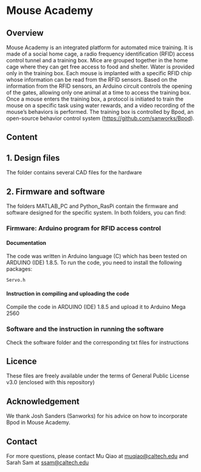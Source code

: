 # Mouse Academy

## Overview

Mouse Academy is an integrated platform for automated mice training. It is made of a social home cage, a radio frequency identification (RFID) access control tunnel and a training box. Mice are grouped together in the home cage where they can get free access to food and shelter. Water is provided only in the training box. Each mouse is implanted with a specific RFID chip whose information can be read from the RFID sensors. Based on the information from the RFID sensors, an Arduino circuit controls the opening of the gates, allowing only one animal at a time to access the training box. Once a mouse enters the training box, a protocol is initiated to train the mouse on a specific task using water rewards, and a video recording of the mouse’s behaviors is performed. The training box is controlled by Bpod, an open-source behavior control system (https://github.com/sanworks/Bpod).

## Content

## 1. Design files

The folder contains several CAD files for the hardware

## 2. Firmware and software

The folders MATLAB_PC and Python_RasPi contain the firmware and software designed for the specific system. In both folders, you can find:

### Firmware: Arduino program for RFID access control

#### Documentation

The code was written in Arduino language (C) which has been tested on ARDUINO (IDE) 1.8.5. To run the code, you need to install the following packages:
```
Servo.h
```

#### Instruction in compiling and uploading the code

Compile the code in ARDUINO (IDE) 1.8.5 and upload it to Arduino Mega 2560


### Software and the instruction in running the software

Check the software folder and the corresponding txt files for instructions

## Licence

These files are freely available under the terms of General Public License v3.0 (enclosed with this repository)

## Acknowledgement

We thank Josh Sanders (Sanworks) for his advice on how to incorporate Bpod in Mouse Academy.

## Contact

For more questions, please contact Mu Qiao at muqiao@caltech.edu and Sarah Sam at ssam@caltech.edu
